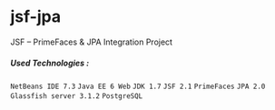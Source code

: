 jsf-jpa
====

JSF – PrimeFaces & JPA Integration Project

##### Used Technologies :


``NetBeans IDE 7.3``
``Java EE 6 Web``
``JDK 1.7``
 ``JSF 2.1`` 
``PrimeFaces`` 
``JPA 2.0``
``Glassfish server 3.1.2``
``PostgreSQL``


